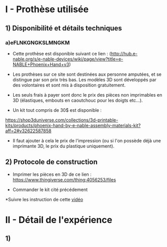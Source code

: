 I - Prothèse utilisée
=====================

## 1) Disponibilité et détails techniques

### a)eFLNKGNGKSLMNGKM

  * Cette prothèse est disponible suivant ce lien :
(http://hub.e-nable.org/s/e-nable-devices/wiki/page/view?title=e-NABLE+Phoenix+Hand+v3)

  * Les prothèses sur ce site sont destinées aux personne amputées,
  et se distingue par son prix très bas. Les modèles 3D sont développés par
  des volontaires et sont mis à disposition gratuitement.  

  * Les seuls frais à payer sont donc le prix des pièces non imprimables en 3D
  (élastiques, embouts en caoutchouc pour les doigts etc...). 

  * Un kit tout compris de 30$ est disponible :

https://shop3duniverse.com/collections/3d-printable-kits/products/phoenix-hand-by-e-nable-assembly-materials-kit?aff=2#v32622587858

  * Il faut ajouter à cela le prix de l'impression (ou si l'on possède déjà une
  imprimante 3D, le prix du plastique uniquement).

## 2) Protocole de construction

  * Imprimer les pièces en 3D de ce lien :
https://www.thingiverse.com/thing:4056253/files

  * Commander le kit cité précédement
	   
  *Suivre les instruction de cette [vidéo](https://www.youtube.com/watch?v=CXoVSTgzyec)


# II - Détail de l'expérience


## 1)
     
